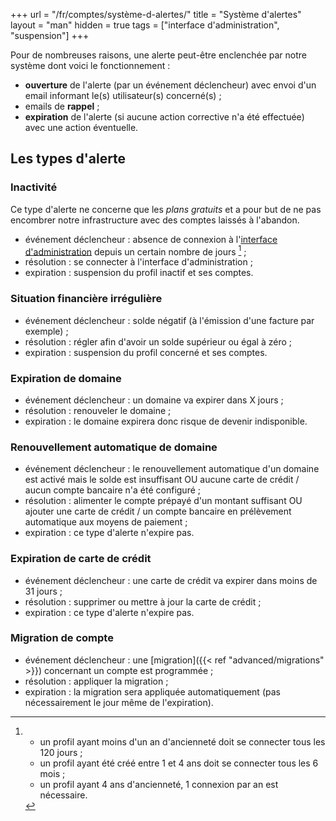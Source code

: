 +++
url = "/fr/comptes/système-d-alertes/"
title = "Système d'alertes"
layout = "man"
hidden = true
tags = ["interface d'administration", "suspension"]
+++

Pour de nombreuses raisons, une alerte peut-être enclenchée par notre système dont voici le fonctionnement :

- **ouverture** de l'alerte (par un événement déclencheur) avec envoi d'un email informant le(s) utilisateur(s) concerné(s) ;
- emails de **rappel** ;
- **expiration** de l'alerte (si aucune action corrective n'a été effectuée) avec une action éventuelle.

## Les types d'alerte
### Inactivité
Ce type d'alerte ne concerne que les _plans gratuits_ et a pour but de ne pas encombrer notre infrastructure avec des comptes laissés à l'abandon.

- événement déclencheur : absence de connexion à l'[interface d'administration](https://admin.alwaysdata.com) depuis un certain nombre de jours [^1] ;
- résolution : se connecter à l'interface d'administration ;
- expiration : suspension du profil inactif et ses comptes.

### Situation financière irrégulière

- événement déclencheur : solde négatif (à l'émission d'une facture par exemple) ;
- résolution : régler afin d'avoir un solde supérieur ou égal à zéro ;
- expiration : suspension du profil concerné et ses comptes.

### Expiration de domaine

- événement déclencheur : un domaine va expirer dans X jours ;
- résolution : renouveler le domaine ;
- expiration : le domaine expirera donc risque de devenir indisponible.

### Renouvellement automatique de domaine

- événement déclencheur : le renouvellement automatique d'un domaine est activé mais le solde est insuffisant OU aucune carte de crédit / aucun compte bancaire n'a été configuré ;
- résolution : alimenter le compte prépayé d'un montant suffisant OU ajouter une carte de crédit / un compte bancaire en prélèvement automatique aux moyens de paiement ;
- expiration : ce type d'alerte n'expire pas.

### Expiration de carte de crédit

- événement déclencheur : une carte de crédit va expirer dans moins de 31 jours ;
- résolution : supprimer ou mettre à jour la carte de crédit ;
- expiration : ce type d'alerte n'expire pas.

### Migration de compte

- événement déclencheur : une [migration]({{< ref "advanced/migrations" >}}) concernant un compte est programmée ;
- résolution : appliquer la migration ;
- expiration : la migration sera appliquée automatiquement (pas nécessairement le jour même de l'expiration).

[^1]: - un profil ayant moins d'un an d'ancienneté doit se connecter tous les 120 jours ;
    - un profil ayant été créé entre 1 et 4 ans doit se connecter tous les 6 mois ;
    - un profil ayant 4 ans d'ancienneté, 1 connexion par an est nécessaire.
